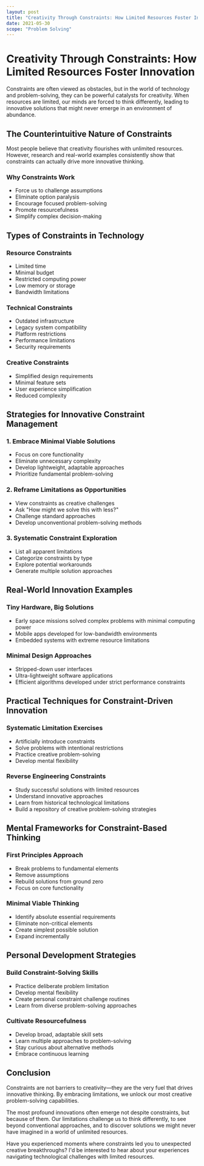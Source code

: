 ```yaml
---
layout: post
title: "Creativity Through Constraints: How Limited Resources Foster Innovation"
date: 2021-05-30
scope: "Problem Solving"
---
```


# Creativity Through Constraints: How Limited Resources Foster Innovation

Constraints are often viewed as obstacles, but in the world of technology and problem-solving, they can be powerful catalysts for creativity. When resources are limited, our minds are forced to think differently, leading to innovative solutions that might never emerge in an environment of abundance.

## The Counterintuitive Nature of Constraints

Most people believe that creativity flourishes with unlimited resources. However, research and real-world examples consistently show that constraints can actually drive more innovative thinking.

### Why Constraints Work

- Force us to challenge assumptions
- Eliminate option paralysis
- Encourage focused problem-solving
- Promote resourcefulness
- Simplify complex decision-making

## Types of Constraints in Technology

### Resource Constraints
- Limited time
- Minimal budget
- Restricted computing power
- Low memory or storage
- Bandwidth limitations

### Technical Constraints
- Outdated infrastructure
- Legacy system compatibility
- Platform restrictions
- Performance limitations
- Security requirements

### Creative Constraints
- Simplified design requirements
- Minimal feature sets
- User experience simplification
- Reduced complexity

## Strategies for Innovative Constraint Management

### 1. Embrace Minimal Viable Solutions

- Focus on core functionality
- Eliminate unnecessary complexity
- Develop lightweight, adaptable approaches
- Prioritize fundamental problem-solving

### 2. Reframe Limitations as Opportunities

- View constraints as creative challenges
- Ask "How might we solve this with less?"
- Challenge standard approaches
- Develop unconventional problem-solving methods

### 3. Systematic Constraint Exploration

- List all apparent limitations
- Categorize constraints by type
- Explore potential workarounds
- Generate multiple solution approaches

## Real-World Innovation Examples

### Tiny Hardware, Big Solutions
- Early space missions solved complex problems with minimal computing power
- Mobile apps developed for low-bandwidth environments
- Embedded systems with extreme resource limitations

### Minimal Design Approaches
- Stripped-down user interfaces
- Ultra-lightweight software applications
- Efficient algorithms developed under strict performance constraints

## Practical Techniques for Constraint-Driven Innovation

### Systematic Limitation Exercises
- Artificially introduce constraints
- Solve problems with intentional restrictions
- Practice creative problem-solving
- Develop mental flexibility

### Reverse Engineering Constraints
- Study successful solutions with limited resources
- Understand innovative approaches
- Learn from historical technological limitations
- Build a repository of creative problem-solving strategies

## Mental Frameworks for Constraint-Based Thinking

### First Principles Approach
- Break problems to fundamental elements
- Remove assumptions
- Rebuild solutions from ground zero
- Focus on core functionality

### Minimal Viable Thinking
- Identify absolute essential requirements
- Eliminate non-critical elements
- Create simplest possible solution
- Expand incrementally

## Personal Development Strategies

### Build Constraint-Solving Skills
- Practice deliberate problem limitation
- Develop mental flexibility
- Create personal constraint challenge routines
- Learn from diverse problem-solving approaches

### Cultivate Resourcefulness
- Develop broad, adaptable skill sets
- Learn multiple approaches to problem-solving
- Stay curious about alternative methods
- Embrace continuous learning

## Conclusion

Constraints are not barriers to creativity—they are the very fuel that drives innovative thinking. By embracing limitations, we unlock our most creative problem-solving capabilities.

The most profound innovations often emerge not despite constraints, but because of them. Our limitations challenge us to think differently, to see beyond conventional approaches, and to discover solutions we might never have imagined in a world of unlimited resources.

Have you experienced moments where constraints led you to unexpected creative breakthroughs? I'd be interested to hear about your experiences navigating technological challenges with limited resources.
